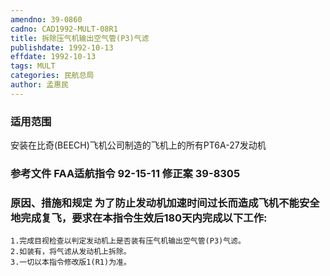 ```yaml
---
amendno: 39-0860
cadno: CAD1992-MULT-08R1
title: 拆除压气机输出空气管(P3)气滤
publishdate: 1992-10-13
effdate: 1992-10-13
tags: MULT
categories: 民航总局
author: 孟惠民
---
```


### 适用范围 
安装在比奇(BEECH)飞机公司制造的飞机上的所有PT6A-27发动机

### 参考文件    FAA适航指令 92-15-11 修正案 39-8305 

### 原因、措施和规定     为了防止发动机加速时间过长而造成飞机不能安全地完成复飞，要求在本指令生效后180天内完成以下工作: 
    1.完成目视检查以判定发动机上是否装有压气机输出空气管(P3)气滤。 
    2.如装有，将气滤从发动机上拆除。 
    3.一切以本指令修改版1(R1)为准。

